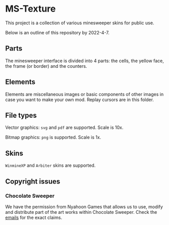 # MS-Texture

This project is a collection of various minesweeper skins for public use.

Below is an outline of this repository by 2022-4-7.

## Parts
The minesweeper interface is divided into 4 parts: the cells, the yellow face, the frame (or border) and the counters.

## Elements
Elements are miscellaneous images or basic components of other images in case you want to make your own mod. Replay cursors are in this folder.

## File types
Vector graphics: `svg` and `pdf` are supported. Scale is 10x.

Bitmap graphics: `png` is supported. Scale is 1x.

## Skins
`WinmineXP` and `Arbiter` skins are supported.

## Copyright issues

### Chocolate Sweeper
We have the permission from Nyahoon Games that allows us to use, modify and distribute part of the art works within Chocolate Sweeper. Check the [emails](https://github.com/Minesweeper-World/MS-Texture/blob/main/Copyright%20permission%20Nyahoon.pdf) for the exact claims.

